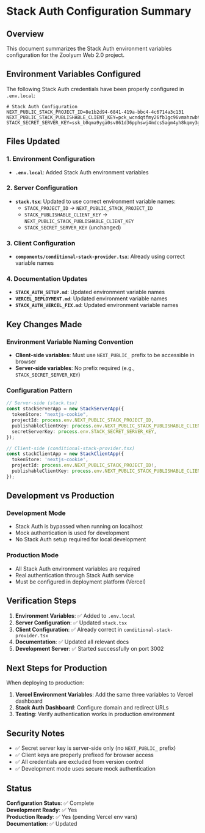 # Stack Auth Configuration Summary

## Overview
This document summarizes the Stack Auth environment variables configuration for the Zoolyum Web 2.0 project.

## Environment Variables Configured

The following Stack Auth credentials have been properly configured in `.env.local`:

```env
# Stack Auth Configuration
NEXT_PUBLIC_STACK_PROJECT_ID=8e1b2d94-6841-419a-bbc4-4c6714a3c131
NEXT_PUBLIC_STACK_PUBLISHABLE_CLIENT_KEY=pck_wcndqtfmy26fb1gc96vmahzwbty3rktg1pdgyr71k9rzr
STACK_SECRET_SERVER_KEY=ssk_b0qma9yga0sv861d36pphswj4mdcs5agm4yh8kqmy3g58
```

## Files Updated

### 1. Environment Configuration
- **`.env.local`**: Added Stack Auth environment variables

### 2. Server Configuration
- **`stack.tsx`**: Updated to use correct environment variable names:
  - `STACK_PROJECT_ID` → `NEXT_PUBLIC_STACK_PROJECT_ID`
  - `STACK_PUBLISHABLE_CLIENT_KEY` → `NEXT_PUBLIC_STACK_PUBLISHABLE_CLIENT_KEY`
  - `STACK_SECRET_SERVER_KEY` (unchanged)

### 3. Client Configuration
- **`components/conditional-stack-provider.tsx`**: Already using correct variable names

### 4. Documentation Updates
- **`STACK_AUTH_SETUP.md`**: Updated environment variable names
- **`VERCEL_DEPLOYMENT.md`**: Updated environment variable names
- **`STACK_AUTH_VERCEL_FIX.md`**: Updated environment variable names

## Key Changes Made

### Environment Variable Naming Convention
- **Client-side variables**: Must use `NEXT_PUBLIC_` prefix to be accessible in browser
- **Server-side variables**: No prefix required (e.g., `STACK_SECRET_SERVER_KEY`)

### Configuration Pattern
```typescript
// Server-side (stack.tsx)
const stackServerApp = new StackServerApp({
  tokenStore: "nextjs-cookie",
  projectId: process.env.NEXT_PUBLIC_STACK_PROJECT_ID,
  publishableClientKey: process.env.NEXT_PUBLIC_STACK_PUBLISHABLE_CLIENT_KEY,
  secretServerKey: process.env.STACK_SECRET_SERVER_KEY,
});

// Client-side (conditional-stack-provider.tsx)
const stackClientApp = new StackClientApp({
  tokenStore: 'nextjs-cookie',
  projectId: process.env.NEXT_PUBLIC_STACK_PROJECT_ID!,
  publishableClientKey: process.env.NEXT_PUBLIC_STACK_PUBLISHABLE_CLIENT_KEY!
});
```

## Development vs Production

### Development Mode
- Stack Auth is bypassed when running on localhost
- Mock authentication is used for development
- No Stack Auth setup required for local development

### Production Mode
- All Stack Auth environment variables are required
- Real authentication through Stack Auth service
- Must be configured in deployment platform (Vercel)

## Verification Steps

1. **Environment Variables**: ✅ Added to `.env.local`
2. **Server Configuration**: ✅ Updated `stack.tsx`
3. **Client Configuration**: ✅ Already correct in `conditional-stack-provider.tsx`
4. **Documentation**: ✅ Updated all relevant docs
5. **Development Server**: ✅ Started successfully on port 3002

## Next Steps for Production

When deploying to production:

1. **Vercel Environment Variables**: Add the same three variables to Vercel dashboard
2. **Stack Auth Dashboard**: Configure domain and redirect URLs
3. **Testing**: Verify authentication works in production environment

## Security Notes

- ✅ Secret server key is server-side only (no `NEXT_PUBLIC_` prefix)
- ✅ Client keys are properly prefixed for browser access
- ✅ All credentials are excluded from version control
- ✅ Development mode uses secure mock authentication

## Status

**Configuration Status**: ✅ Complete  
**Development Ready**: ✅ Yes  
**Production Ready**: ✅ Yes (pending Vercel env vars)  
**Documentation**: ✅ Updated